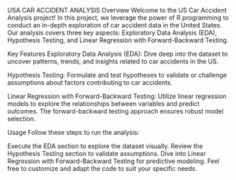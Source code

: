 USA CAR ACCIDENT ANALYSIS
Overview
Welcome to the US Car Accident Analysis project! In this project, we leverage the power of R programming to conduct an in-depth exploration of car accident data in the United States. Our analysis covers three key aspects: Exploratory Data Analysis (EDA), Hypothesis Testing, and Linear Regression with Forward-Backward Testing.

Key Features
Exploratory Data Analysis (EDA): Dive deep into the dataset to uncover patterns, trends, and insights related to car accidents in the US.

Hypothesis Testing: Formulate and test hypotheses to validate or challenge assumptions about factors contributing to car accidents.

Linear Regression with Forward-Backward Testing: Utilize linear regression models to explore the relationships between variables and predict outcomes. The forward-backward testing approach ensures robust model selection.

Usage
Follow these steps to run the analysis:

Execute the EDA section to explore the dataset visually.
Review the Hypothesis Testing section to validate assumptions.
Dive into Linear Regression with Forward-Backward Testing for predictive modeling.
Feel free to customize and adapt the code to suit your specific needs.

